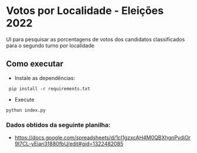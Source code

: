 # Votos por Localidade - Eleições 2022

UI para pesquisar as porcentagens de votos dos candidatos classificados para o segundo turno por localidade

## Como executar

- Instale as dependências:
 
```
 pip install -r requirements.txt
```
 
 - Execute

```
python index.py
```

### Dados obtidos da seguinte planilha:

- https://docs.google.com/spreadsheets/d/1cI1gzxcAH4M0QBXhgnPydjOr9I7CL-yEjan31880fbU/edit#gid=1322482085

